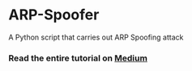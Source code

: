 # ARP-Spoofer
A Python script that carries out ARP Spoofing attack


### Read the entire tutorial on [Medium](https://levelup.gitconnected.com/man-in-the-middle-attack-part-1-arp-spoofing-6f5b174dec59)
